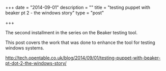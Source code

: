 +++
date = "2014-09-01"
description = ""
title = "testing puppet with beaker pt 2 - the windows story"
type = "post"

+++

The second installment in the series on the Beaker testing tool.

This post covers the work that was done to enhance the tool for testing windows systems.

http://tech.opentable.co.uk/blog/2014/09/01/testing-puppet-with-beaker-pt-dot-2-the-windows-story/
